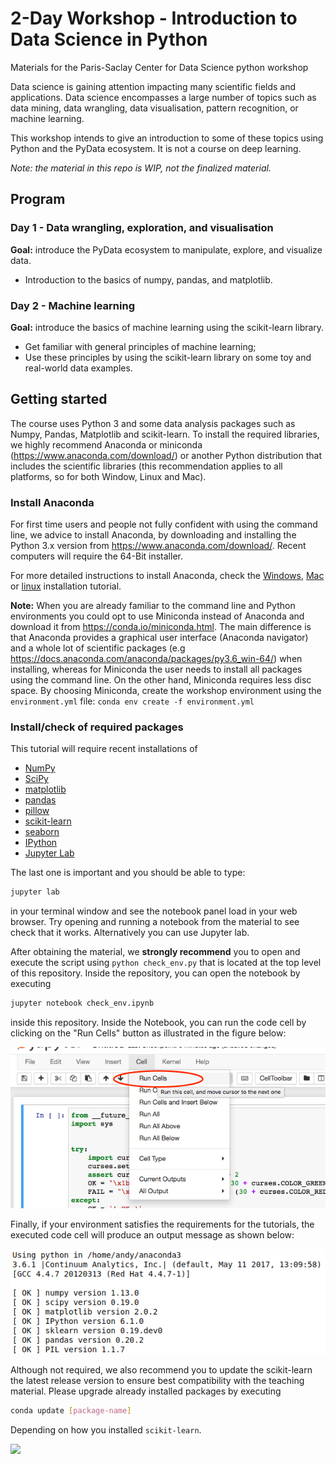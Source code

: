 # 2-Day Workshop - Introduction to Data Science in Python

Materials for the Paris-Saclay Center for Data Science python workshop

Data science is gaining attention impacting many scientific fields and applications. Data science encompasses a large number of topics such as data mining, data wrangling, data visualisation, pattern recognition, or machine learning.

This workshop intends to give an introduction to some of these topics using Python and the PyData ecosystem. It is not a course on deep learning.

*Note: the material in this repo is WIP, not the finalized material.*

## Program

### Day 1 -  Data wrangling, exploration, and visualisation

**Goal:** introduce the PyData ecosystem to manipulate, explore, and visualize data.

* Introduction to the basics of numpy, pandas, and matplotlib.

### Day 2 - Machine learning

**Goal:** introduce the basics of machine learning using the  scikit-learn library.

* Get familiar with general principles of machine learning;
* Use these principles by using the scikit-learn library on some toy and real-world data examples.


## Getting started

The course uses Python 3 and some data analysis packages such as Numpy, Pandas, Matplotlib and scikit-learn. To install the required libraries, we highly recommend Anaconda or miniconda (<https://www.anaconda.com/download/>) or another Python distribution that includes the scientific libraries (this recommendation applies to all platforms, so for both Window, Linux and Mac).

### Install Anaconda

For first time users and people not fully confident with using the command line, we advice to install Anaconda, by downloading and installing the Python 3.x version from <https://www.anaconda.com/download/>. Recent computers will require the 64-Bit installer.

For more detailed instructions to install Anaconda, check the [Windows](https://docs.anaconda.com/anaconda/install/windows/), [Mac](https://docs.anaconda.com/anaconda/install/mac-os/) or [linux](https://docs.anaconda.com/anaconda/install/linux/) installation tutorial.

**Note:** When you are already familiar to the command line and Python environments you could opt to use Miniconda instead of Anaconda and download it  from <https://conda.io/miniconda.html>. The main difference is that Anaconda provides a graphical user interface (Anaconda navigator) and a whole lot of scientific packages (e.g <https://docs.anaconda.com/anaconda/packages/py3.6_win-64/>) when installing, whereas for Miniconda the user needs to install all packages using the command line. On the other hand, Miniconda requires less disc space. By choosing Miniconda, create the workshop environment using the `environment.yml` file: `conda env create -f environment.yml`

### Install/check of required packages

This tutorial will require recent installations of

- [NumPy](http://www.numpy.org)
- [SciPy](http://www.scipy.org)
- [matplotlib](http://matplotlib.org)
- [pandas](http://pandas.pydata.org)
- [pillow](https://python-pillow.org)
- [scikit-learn](http://scikit-learn.org/stable/)
- [seaborn](http://seaborn.pydata.org/)
- [IPython](http://ipython.readthedocs.org/en/stable/)
- [Jupyter Lab](http://jupyter.org)


The last one is important and you should be able to type:

```bash
jupyter lab
```

in your terminal window and see the notebook panel load in your web browser. Try opening and running a notebook from the material to see check that it works. Alternatively you can use Jupyter lab.

After obtaining the material, we **strongly recommend** you to open and execute the script using `python check_env.py` that is located at the top level of this repository. Inside the repository, you can open the notebook by executing

```bash
jupyter notebook check_env.ipynb
```

inside this repository. Inside the Notebook, you can run the code cell by clicking on the "Run Cells" button as illustrated in the figure below:

![](img/check_env-1.png)


Finally, if your environment satisfies the requirements for the tutorials, the executed code cell will produce an output message as shown below:

![](img/check_env-2.png)

Although not required, we also recommend you to update the scikit-learn the latest release version to ensure best compatibility with the teaching material. Please upgrade already installed packages by executing

```bash
conda update [package-name]
```

Depending on how you installed ``scikit-learn``.


<img src="img/logoUPSayPlusCDS_990.png"/>
